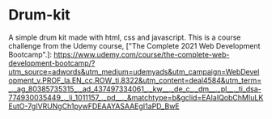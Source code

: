 # Drum-kit
A simple drum kit made with html, css and javascript. This is a course challenge from the Udemy course, ["The Complete 2021 Web Development Bootcamp".]: https://www.udemy.com/course/the-complete-web-development-bootcamp/?utm_source=adwords&utm_medium=udemyads&utm_campaign=WebDevelopment_v.PROF_la.EN_cc.ROW_ti.8322&utm_content=deal4584&utm_term=_._ag_80385735315_._ad_437497334061_._kw__._de_c_._dm__._pl__._ti_dsa-774930035449_._li_1011157_._pd__._&matchtype=b&gclid=EAIaIQobChMIuLKEutO-7gIVRUNgCh1pywFDEAAYASAAEgI1aPD_BwE
